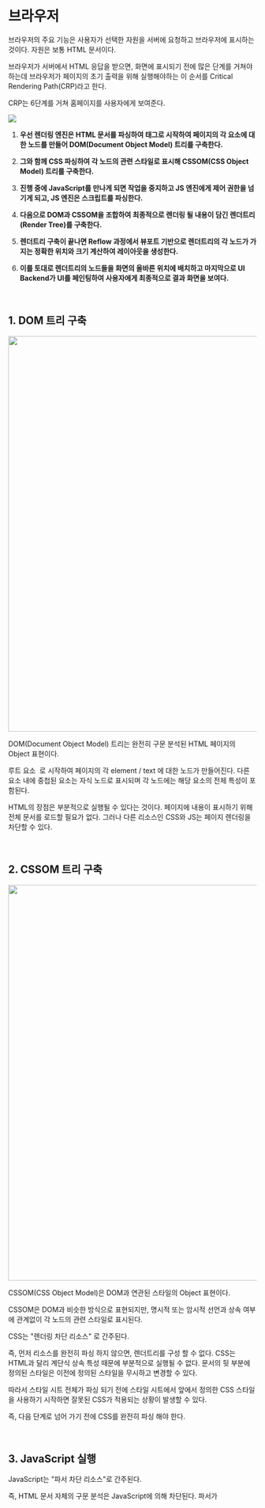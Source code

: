 # 브라우저 

브라우저의 주요 기능은 사용자가 선택한 자원을 서버에 요청하고 브라우저에 표시하는 것이다. 자원은 보통 HTML 문서이다.

브라우저가 서버에서 HTML 응답을 받으면, 화면에 표시되기 전에 많은 단계를 거쳐야 하는데 브라우저가 페이지의 초기 출력을 위해 실행해야하는 이 순서를 Critical Rendering Path(CRP)라고 한다.

CRP는 6단계를 거쳐 홈페이지를 사용자에게 보여준다.

<img src="https://github.com/moeyg/Front-end-Knowledge/blob/f6f6739b692c54f1356f8a418b7ad26f5444ba0f/Images/Browser-Rendering/Browser-Rendering-1.png" />

1. **우선 렌더링 엔진은 HTML 문서를 파싱하여 <html> 태그로 시작하여 페이지의 각 요소에 대한 노드를 만들어 DOM(Document Object Model) 트리를 구축한다.**

2. **그와 함께 CSS 파싱하여 각 노드의 관련 스타일로 표시해 CSSOM(CSS Object Model) 트리를 구축한다.**

3. **진행 중에 JavaScript를 만나게 되면 작업을 중지하고 JS 엔진에게 제어 권한을 넘기게 되고, JS 엔진은 스크립트를 파싱한다.**

4. **다음으로 DOM과 CSSOM을 조합하여 최종적으로 렌더링 될 내용이 담긴 렌더트리(Render Tree)를 구축한다.**

5. **렌더트리 구축이 끝나면 Reflow 과정에서 뷰포트 기반으로 렌더트리의 각 노드가 가지는 정확한 위치와 크기 계산하여 레이아웃을 생성한다.**

6. **이를 토대로 렌더트리의 노드들을 화면의 올바른 위치에 배치하고 마지막으로 UI Backend가 UI를 페인팅하여 사용자에게 최종적으로 결과 화면을 보여다.**

   <br>

## 1. DOM 트리 구축

<img src="https://github.com/moeyg/Front-end-Knowledge/blob/f6f6739b692c54f1356f8a418b7ad26f5444ba0f/Images/Browser-Rendering/Browser-Rendering-2.png" width="800px" />

DOM(Document Object Model) 트리는 완전히 구문 분석된 HTML 페이지의 Object 표현이다.

루트 요소 <html> 로 시작하여 페이지의 각 element / text 에 대한 노드가 만들어진다. 다른 요소 내에 중첩된 요소는 자식 노드로 표시되며 각 노드에는 해당 요소의 전체 특성이 포함된다.

HTML의 장점은 부분적으로 실행될 수 있다는 것이다. 페이지에 내용이 표시하기 위해 전체 문서를 로드할 필요가 없다. 그러나 다른 리소스인 CSS와 JS는 페이지 렌더링을 차단할 수 있다.
   
<br>

## 2. CSSOM 트리 구축

<img src="https://github.com/moeyg/Front-end-Knowledge/blob/f6f6739b692c54f1356f8a418b7ad26f5444ba0f/Images/Browser-Rendering/Browser-Rendering-3.png" width="800px" />
 
CSSOM(CSS Object Model)은 DOM과 연관된 스타일의 Object 표현이다.

CSSOM은 DOM과 비슷한 방식으로 표현되지만, 명시적 또는 암시적 선언과 상속 여부에 관계없이 각 노드의 관련 스타일로 표시된다.

CSS는 "렌더링 차단 리소스" 로 간주된다.

즉, 먼저 리소스를 완전히 파싱 하지 않으면, 렌더트리를 구성 할 수 없다. CSS는 HTML과 달리 계단식 상속 특성 때문에 부분적으로 실행될 수 없다. 문서의 뒷 부분에 정의된 스타일은 이전에 정의된 스타일을 무시하고 변경할 수 있다.

따라서 스타일 시트 전체가 파싱 되기 전에 스타일 시트에서 앞에서 정의한 CSS 스타일을 사용하기 시작하면 잘못된 CSS가 적용되는 상황이 발생할 수 있다.

즉, 다음 단계로 넘어 가기 전에 CSS를 완전히 파싱 해야 한다.
     
<br>

## 3. **JavaScript 실행**

JavaScript는 "파서 차단 리소스"로 간주된다.

즉, HTML 문서 자체의 구문 분석은 JavaScript에 의해 차단된다. 파서가 <script> 태그에 도달하면 (외부 태그 인 경우) fetch를 중단하고 실행한다. 따라서 문서 내의 요소를 참조하는 JavaScript 파일이 있는 경우 해당 문서가 표시된 후에 배치 해야 한다.

JavaScript가 파서 차단되는 것을 피하기 위해 `<script async src="script.js">` 와 같이 `async` 속성을 적용하여 비동기적으로 로드 할 수 있다.
   
<br>

## 4. 렌더트리 구축

렌더트리는 DOM과 CSSOM의 조합이다. 페이지에서 최종적으로 렌더링 될 내용을 나타내는 트리다.

즉, 표시되는 내용만 캡쳐하기 때문에 `display:none`을 사용하여 CSS로 숨겨진 요소는 포함하지 않는다.

<img src="https://github.com/moeyg/Front-end-Knowledge/blob/f6f6739b692c54f1356f8a418b7ad26f5444ba0f/Images/Browser-Rendering/Browser-Rendering-4.png" width="500px" />

<br>
<br>

## 5. 레이아웃 생성

레이아웃은 뷰포트의 크기에 관련된 CSS 스타일에 대한 텍스트에 의해 뷰포트의 크기를 결정한다.

뷰포트 크기는 문서 헤드에 제공된 메타 뷰포트 태그에 의해 결정되거나, 태그가 제공되지 않으면 기본 뷰포트 너비인 980px이 적용된다.
   
<br>

## 6. 페인팅

마지막으로 페인팅 단계에서 페이지의 가시적인 내용을 픽셀로 변환하여 화면에 표시 할 수 있다. 페인트 단계에서 처리에 걸리는 시간은 DOM의 크기와 적용되는 스타일에 따라 다르다.
   
<br>

## 정리

우선 사용자가 브라우저에 URL을 입력하면, 브라우저 엔진은 쿠키나 세션에 원하는 데이터가 캐싱이 되어있는지 확인합니다. 만약 요청한 정보가 있으면 렌더링 엔진에게 바로 보냅니다. 하지만, 요청한 정보가 없다면 도메인네임시스템(DNS)에 찾아가서 IP 주소를 요청하여 받은 IP 주소의 서버를 찾아가서 자료를 요청하고 데이터를 받아와 렌더링 엔진에게 전달합니다.

 브라우저가 서버에서 HTML 응답을 받으면, 화면에 표시되기 전에 일련의 단계를 거쳐야 합니다.

 우선 렌더링 엔진은 HTML 문서를 파싱하여 태그로 시작하여 페이지의 각 요소에 대한 노드를 만들어 **DOM(Document Object Model) 트리**를 구축합니다.

 그와 함께 CSS 파싱하여 각 노드의 관련 스타일로 표시해 **CSSOM(CSS Object Model) 트리**를 구축합니다.

 진행 중에 **JavaScript를 만나게 되면 작업을 중지**하고 **JS 엔진에게 제어 권한을 넘기게 되고**, JS 엔진은 스크립트를 파싱합니다. 더 빠른 화면 출력을 위해 데이터 일부를 받은 후 바로 화면을 표시하고, 그다음에 데이터를 더 받고 다시 화면을 표시하는 것입니다. 

 다음으로 DOM과 CSSOM을 어태치하여 최종적으로 렌더링 될 내용이 담긴 **렌더트리(Render Tree)를 구축**합니다.

 렌더트리 구축이 끝나면 Reflow 과정에서 **뷰포트 기반으로 렌더트리의 각 노드가 가지는 정확한 위치와 크기 계산**하여 레이아웃을 생성합니다. 

 이를 토대로 렌더트리의 노드들을 화면의 **올바른 위치에 배치**하고 마지막으로 UI Backend가 UI를 **페인팅**하여 사용자에게 최종적으로 결과 화면을 보여줍니다.
